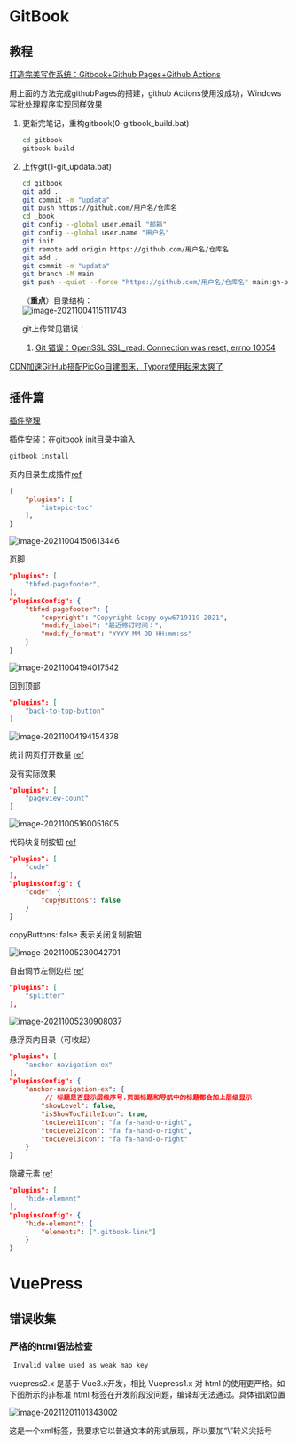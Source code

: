 # GitBook

## 教程

[打造完美写作系统：Gitbook+Github Pages+Github Actions](https://www.cnblogs.com/phyger/p/14035937.html#ghpages_681)

用上面的方法完成githubPages的搭建，github Actions使用没成功，Windows写批处理程序实现同样效果

1. 更新完笔记，重构gitbook(0-gitbook_build.bat)

   ````bash
   cd gitbook
   gitbook build
   ````

2. 上传git(1-git_updata.bat)   

   ````bash
   cd gitbook
   git add .
   git commit -m "updata"
   git push https://github.com/用户名/仓库名
   cd _book
   git config --global user.email "邮箱"
   git config --global user.name "用户名"
   git init
   git remote add origin https://github.com/用户名/仓库名
   git add .
   git commit -m "updata"
   git branch -M main
   git push --quiet --force "https://github.com/用户名/仓库名" main:gh-pages #没有成功在下一行加上"pause"
   ````

   （**重点**）目录结构：  
   ![image-20211004115111743](https://cdn.jsdelivr.net/gh/oyw6719119/gitbookpig/202110041151795.png)

   git上传常见错误：
   
   1. [Git 错误：OpenSSL SSL_read: Connection was reset, errno 10054](https://www.cnblogs.com/fairylyl/p/15059437.html)

[CDN加速GitHub搭配PicGo自建图床，Typora使用起来太爽了](https://blog.csdn.net/wkc1996/article/details/119458835)

## 插件篇

[插件整理](https://www.cnblogs.com/mingyue5826/p/10307051.html#214-%E7%94%9F%E6%88%90%E9%A1%B5%E5%86%85%E7%9B%AE%E5%BD%95)

插件安装：在gitbook init目录中输入

````bash
gitbook install
````

页内目录生成插件[ref](https://blog.csdn.net/xo19882011/article/details/114917307)  

````json
{
    "plugins": [
        "intopic-toc"
    ],
}
````

![image-20211004150613446](https://cdn.jsdelivr.net/gh/oyw6719119/gitbookpig/202110041506497.png)

页脚 

````json
"plugins": [
    "tbfed-pagefooter",
],
"pluginsConfig": {
    "tbfed-pagefooter": {
        "copyright": "Copyright &copy oyw6719119 2021",
        "modify_label": "最近修订时间：",
        "modify_format": "YYYY-MM-DD HH:mm:ss"
    }
}
````

![image-20211004194017542](https://cdn.jsdelivr.net/gh/oyw6719119/gitbookpig/202110041940031.png)

回到顶部

````json
"plugins": [
    "back-to-top-button"
]
````

![image-20211004194154378](https://cdn.jsdelivr.net/gh/oyw6719119/gitbookpig/202110041941235.png)

统计网页打开数量 [ref](https://blog.csdn.net/u012887259/article/details/102425733)

没有实际效果

````json
"plugins": [
    "pageview-count"
]
````


![image-20211005160051605](https://cdn.jsdelivr.net/gh/oyw6719119/gitbookpig/202110051601244.png)

代码块复制按钮 [ref](https://blog.csdn.net/bocai_xiaodaidai/article/details/100696794)

````json
"plugins": [
    "code"
],
"pluginsConfig": {
    "code": {
        "copyButtons": false
    }
}
````

copyButtons: false 表示关闭复制按钮

![image-20211005230042701](https://cdn.jsdelivr.net/gh/oyw6719119/gitbookpig/202110052300755.png)

自由调节左侧边栏 [ref](https://lingsword.gitbooks.io/gitbook-use/content/plugins.html#splitter)

````json
"plugins": [
    "splitter"
],
````

![image-20211005230908037](https://cdn.jsdelivr.net/gh/oyw6719119/gitbookpig/202110052309627.png)

悬浮页内目录（可收起）

````json
"plugins": [
	"anchor-navigation-ex"
],
"pluginsConfig": {
	"anchor-navigation-ex": {
         // 标题是否显示层级序号.页面标题和导航中的标题都会加上层级显示
		"showLevel": false,
		"isShowTocTitleIcon": true,
		"tocLevel1Icon": "fa fa-hand-o-right",
		"tocLevel2Icon": "fa fa-hand-o-right",
		"tocLevel3Icon": "fa fa-hand-o-right"
	}
}
````

隐藏元素 [ref](https://blog.csdn.net/weixin_37865166/article/details/91899788?utm_medium=distribute.pc_relevant.none-task-blog-2~default~baidujs_title~default-0.no_search_link&spm=1001.2101.3001.4242)

````json
"plugins": [
    "hide-element"
],
"pluginsConfig": {
    "hide-element": {
        "elements": [".gitbook-link"]
    }
}
````

# VuePress

## 错误收集

### 严格的html语法检查

````bash
 Invalid value used as weak map key
````

vuepress2.x 是基于 Vue3.x开发，相比  Vuepress1.x 对 html 的使用更严格。如下图所示的非标准 html 标签在开发阶段没问题，编译却无法通过。具体错误位置

![image-20211201101343002](https://cdn.jsdelivr.net/gh/oyw6719119/gitbookpig/202112011013498.png)

这是一个xml标签，我要求它以普通文本的形式展现，所以要加“\”转义尖括号
